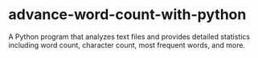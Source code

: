# advance-word-count-with-python
A Python program that analyzes text files and provides detailed statistics including word count, character count, most frequent words, and more.
